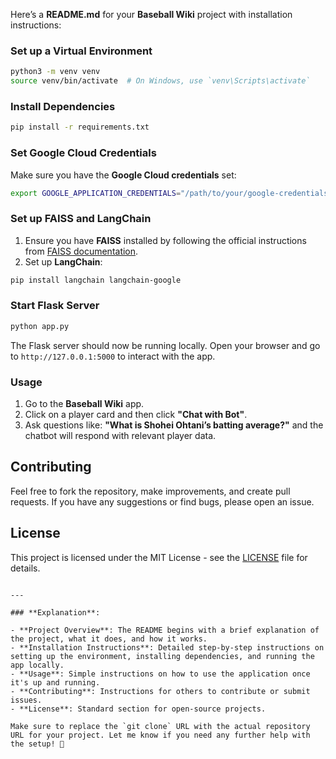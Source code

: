Here’s a **README.md** for your **Baseball Wiki** project with installation instructions:

### Set up a Virtual Environment
```bash
python3 -m venv venv
source venv/bin/activate  # On Windows, use `venv\Scripts\activate`
```

### Install Dependencies
```bash
pip install -r requirements.txt
```

### Set Google Cloud Credentials
Make sure you have the **Google Cloud credentials** set:
```bash
export GOOGLE_APPLICATION_CREDENTIALS="/path/to/your/google-credentials.json"
```

### Set up FAISS and LangChain
1. Ensure you have **FAISS** installed by following the official instructions from [FAISS documentation](https://github.com/facebookresearch/faiss).
2. Set up **LangChain**:
```bash
pip install langchain langchain-google
```

### Start Flask Server
```bash
python app.py
```

The Flask server should now be running locally. Open your browser and go to `http://127.0.0.1:5000` to interact with the app.

### Usage
1. Go to the **Baseball Wiki** app.
2. Click on a player card and then click **"Chat with Bot"**.
3. Ask questions like: **"What is Shohei Ohtani’s batting average?"** and the chatbot will respond with relevant player data.

## Contributing
Feel free to fork the repository, make improvements, and create pull requests. If you have any suggestions or find bugs, please open an issue.

## License
This project is licensed under the MIT License - see the [LICENSE](LICENSE) file for details.
```

---

### **Explanation**:

- **Project Overview**: The README begins with a brief explanation of the project, what it does, and how it works.
- **Installation Instructions**: Detailed step-by-step instructions on setting up the environment, installing dependencies, and running the app locally.
- **Usage**: Simple instructions on how to use the application once it's up and running.
- **Contributing**: Instructions for others to contribute or submit issues.
- **License**: Standard section for open-source projects.

Make sure to replace the `git clone` URL with the actual repository URL for your project. Let me know if you need any further help with the setup! 🚀
